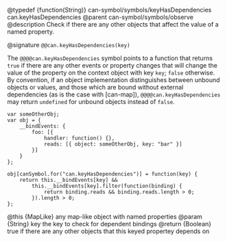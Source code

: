 @typedef {function(String)} can-symbol/symbols/keyHasDependencies can.keyHasDependencies
@parent can-symbol/symbols/observe
@description Check if there are any other objects that affect the value of a named property.

@signature `@@can.keyHasDependencies(key)`

The `@@@@can.keyHasDependencies` symbol points to a function that returns `true` if there are any other events or property 
changes that will change the value of the property on the context object with key `key`; `false` otherwise.  
By convention, if an object implementation distinguishes between unbound objects or values, and those 
which are bound without external dependencies (as is the case with [can-map]), `@@@@can.keyHasDependencies` may return 
`undefined` for unbound objects instead of `false`.

```
var someOtherObj;
var obj = {
	__bindEvents: {
		foo: [{ 
			handler: function() {},
			reads: [{ object: someOtherObj, key: "bar" }]
		}]
	}
};

obj[canSymbol.for("can.keyHasDependencies")] = function(key) {
	return this.__bindEvents[key] && 
		this.__bindEvents[key].filter(function(binding) {
			return binding.reads && binding.reads.length > 0;
		}).length > 0;
};
```

@this {MapLike} any map-like object with named properties
@param {String} key the key to check for dependent bindings
@return {Boolean} true if there are any other objects that this keyed propertey depends on

